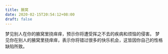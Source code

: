 ```yaml
---
title: 腋窝
date: 2020-02-15T20:54:12+08:00
draft: false
---
```


梦见别人在你的腋窝里挠痒痒，预示你将遭受挥之不去的疾病和烦恼的侵害。
梦见你在别人的腋窝里挠痒痒，表示你将错过很多的快乐机会，这皆因你自己的性格缺陷所致。
